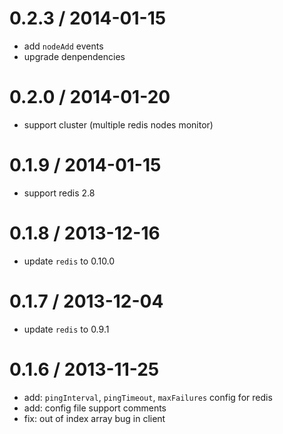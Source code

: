 0.2.3 / 2014-01-15
==================
* add `nodeAdd` events
* upgrade denpendencies

0.2.0 / 2014-01-20
==================
* support cluster (multiple redis nodes monitor)

0.1.9 / 2014-01-15
==================
* support redis 2.8

0.1.8 / 2013-12-16
==================
* update `redis` to 0.10.0

0.1.7 / 2013-12-04
==================
* update `redis` to 0.9.1

0.1.6 / 2013-11-25
==================

 * add: `pingInterval`, `pingTimeout`, `maxFailures` config for redis
 * add: config file support comments
 * fix:  out of index array bug in client
